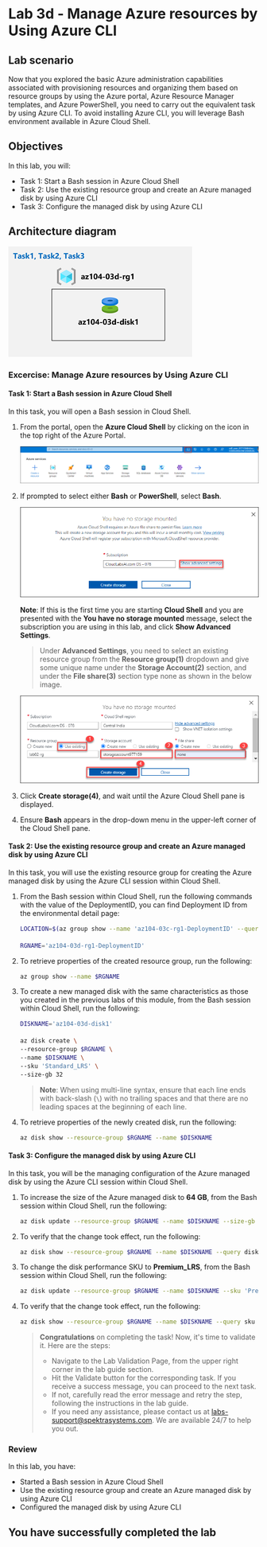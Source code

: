 # Lab 3d - Manage Azure resources by Using Azure CLI
## Lab scenario
Now that you explored the basic Azure administration capabilities associated with provisioning resources and organizing them based on resource groups by using the Azure portal, Azure Resource Manager templates, and Azure PowerShell, you need to carry out the equivalent task by using Azure CLI. To avoid installing Azure CLI, you will leverage Bash environment available in Azure Cloud Shell.

## Objectives
In this lab, you will:
+ Task 1: Start a Bash session in Azure Cloud Shell
+ Task 2: Use the existing resource group and create an Azure managed disk by using Azure CLI
+ Task 3: Configure the managed disk by using Azure CLI

## Architecture diagram
![image](../media/lab03d.png)

### Excercise: Manage Azure resources by Using Azure CLI

#### Task 1: Start a Bash session in Azure Cloud Shell

In this task, you will open a Bash session in Cloud Shell. 

1. From the portal, open the **Azure Cloud Shell** by clicking on the icon in the top right of the Azure Portal.

   ![image](../media/cloudshellicon1.png)

1. If prompted to select either **Bash** or **PowerShell**, select **Bash**. 

   ![image](../media/showadvancesettings.png)
   
   **Note**: If this is the first time you are starting **Cloud Shell** and you are presented with the **You have no storage mounted** message, select the subscription you are using in this lab, and click **Show Advanced Settings**.   

    >Under **Advanced Settings**, you need to select an existing resource group from the **Resource group(1)** dropdown and give some unique name under the **Storage Account(2)** section, and under the **File share(3)** section type none as shown in the below image.

    ![image](../media/createstorage.png)
    
1. Click **Create storage(4)**, and wait until the Azure Cloud Shell pane is displayed. 

1. Ensure **Bash** appears in the drop-down menu in the upper-left corner of the Cloud Shell pane.

#### Task 2: Use the existing resource group and create an Azure managed disk by using Azure CLI
In this task, you will use the existing resource group for creating the Azure managed disk by using the Azure CLI session within Cloud Shell.

1. From the Bash session within Cloud Shell, run the following commands with the value of the DeploymentID, you can find Deployment ID from the environmental detail page:

   ```sh
   LOCATION=$(az group show --name 'az104-03c-rg1-DeploymentID' --query location --out tsv)

   RGNAME='az104-03d-rg1-DeploymentID'
   ```
1. To retrieve properties of the created resource group, run the following:

   ```sh
   az group show --name $RGNAME
   ```
1. To create a new managed disk with the same characteristics as those you created in the previous labs of this module, from the Bash session within Cloud Shell, run the following:

   ```sh
   DISKNAME='az104-03d-disk1'

   az disk create \
   --resource-group $RGNAME \
   --name $DISKNAME \
   --sku 'Standard_LRS' \
   --size-gb 32
   ```
    >**Note**: When using multi-line syntax, ensure that each line ends with back-slash (`\`) with no trailing spaces and that there are no leading spaces at the beginning of each line.

1. To retrieve properties of the newly created disk, run the following:

   ```sh
   az disk show --resource-group $RGNAME --name $DISKNAME
   ```

#### Task 3: Configure the managed disk by using Azure CLI
In this task, you will be the managing configuration of the Azure managed disk by using the Azure CLI session within Cloud Shell. 

1. To increase the size of the Azure managed disk to **64 GB**, from the Bash session within Cloud Shell, run the following:

   ```sh
   az disk update --resource-group $RGNAME --name $DISKNAME --size-gb 64
   ```

1. To verify that the change took effect, run the following:

   ```sh
   az disk show --resource-group $RGNAME --name $DISKNAME --query diskSizeGb
   ```

1. To change the disk performance SKU to **Premium_LRS**, from the Bash session within Cloud Shell, run the following:

   ```sh
   az disk update --resource-group $RGNAME --name $DISKNAME --sku 'Premium_LRS'
   ```

1. To verify that the change took effect, run the following:

   ```sh
   az disk show --resource-group $RGNAME --name $DISKNAME --query sku
   ```

   > **Congratulations** on completing the task! Now, it's time to validate it. Here are the steps:
   > - Navigate to the Lab Validation Page, from the upper right corner in the lab guide section.
   > - Hit the Validate button for the corresponding task. If you receive a success message, you can proceed to the next task. 
   > - If not, carefully read the error message and retry the step, following the instructions in the lab guide.
   > - If you need any assistance, please contact us at labs-support@spektrasystems.com. We are available 24/7 to help you out.

### Review

In this lab, you have:

- Started a Bash session in Azure Cloud Shell
- Use the existing resource group and create an Azure managed disk by using Azure CLI
- Configured the managed disk by using Azure CLI

## You have successfully completed the lab
